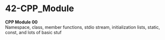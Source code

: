 # 42-CPP_Module

**CPP Module 00**<br>
Namespace, class, member functions, stdio stream, initialization lists, static, const, and lots of basic stuf
